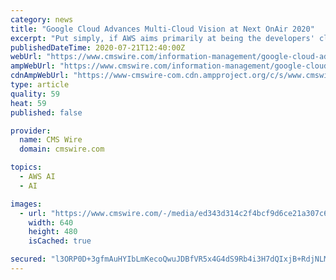 ```yaml
---
category: news
title: "Google Cloud Advances Multi-Cloud Vision at Next OnAir 2020"
excerpt: "Put simply, if AWS aims primarily at being the developers' cloud and ... Nicholas McQuire is vice president, enterprise research and artificial intelligence research at CCS Insight. He has over 15 years' experience in enterprise technology advisory services."
publishedDateTime: 2020-07-21T12:40:00Z
webUrl: "https://www.cmswire.com/information-management/google-cloud-advances-multi-cloud-vision-at-next-onair-2020/"
ampWebUrl: "https://www.cmswire.com/information-management/google-cloud-advances-multi-cloud-vision-at-next-onair-2020/amp/"
cdnAmpWebUrl: "https://www-cmswire-com.cdn.ampproject.org/c/s/www.cmswire.com/information-management/google-cloud-advances-multi-cloud-vision-at-next-onair-2020/amp/"
type: article
quality: 59
heat: 59
published: false

provider:
  name: CMS Wire
  domain: cmswire.com

topics:
  - AWS AI
  - AI

images:
  - url: "https://www.cmswire.com/-/media/ed343d314c2f4bcf9d6ce21a307c6f1b.ashx?mw=1024"
    width: 640
    height: 480
    isCached: true

secured: "l3ORP0D+3gfmAuHYIbLmKecoQwuJDBfVR5x4G4dS9Rb4i3H7dQIxjB+RdjNLMvGhQ9gceSDwgFcofSaBWAPVZ50dAizgXJA9JJyT+pZJN01b5VCMYodBahrBO4rzxs2g+uzApRDXI4tiF2Bd1DtS0gcyNFQLOfNmChqGetANUHjR7/TPTfZKC3K83+cyARgVd4gEmj36+00lAqySfAwmnuUuXaGUEqWR14bG6fdB/hLaRRZUCAaIJaKUDngpKQd7DrjgoHzFHQXIpn721k4uX+NTkYTDP3+8TXIRvJiHUZ2QLlL5sYruzb9IwOd3cy61a7FL7yCpZo2uF8nuXooH8g==;99HJNuCQ37Y4DhEsMeucrg=="
---
```


